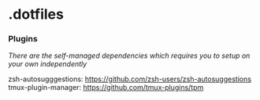 # .dotfiles

### Plugins

*There are the self-managed dependencies which requires you to setup on your
own independently*

zsh-autosugggestions: https://github.com/zsh-users/zsh-autosuggestions <br />
tmux-plugin-manager: https://github.com/tmux-plugins/tpm
